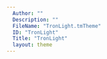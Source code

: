 ```yaml
---
  Author: ""
  Description: ""
  FileName: "TronLight.tmTheme"
  ID: "TronLight"
  Title: "TronLight"
  layout: theme
---
```

  